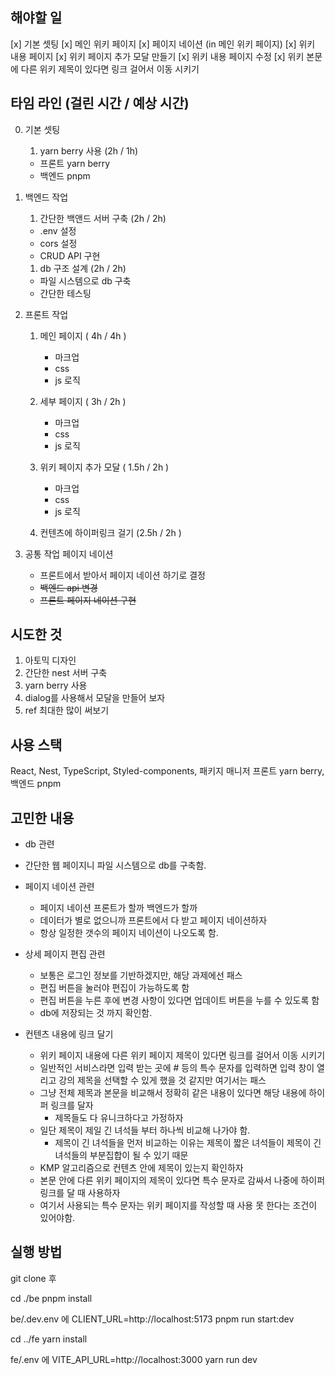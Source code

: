 ## 해야할 일

[x] 기본 셋팅
[x] 메인 위키 페이지
[x] 페이지 네이션 (in 메인 위키 페이지)
[x] 위키 내용 페이지
[x] 위키 페이지 추가 모달 만들기
[x] 위키 내용 페이지 수정
[x] 위키 본문에 다른 위키 제목이 있다면 링크 걸어서 이동 시키기

## 타임 라인 (걸린 시간 / 예상 시간)

0. 기본 셋팅

   1. yarn berry 사용 (2h / 1h)

   - 프론트 yarn berry
   - 백엔드 pnpm

1. 백엔드 작업

   1. 간단한 백앤드 서버 구축 (2h / 2h)

   - .env 설정
   - cors 설정
   - CRUD API 구현

   1. db 구조 설계 (2h / 2h)

   - 파일 시스템으로 db 구축
   - 간단한 테스팅

2. 프론트 작업

   1. 메인 페이지 ( 4h / 4h )

      - 마크업
      - css
      - js 로직

   2. 세부 페이지 ( 3h / 2h )

      - 마크업
      - css
      - js 로직

   3. 위키 페이지 추가 모달 ( 1.5h / 2h )

      - 마크업
      - css
      - js 로직

   4. 컨텐츠에 하이퍼링크 걸기 (2.5h / 2h )

3. 공통 작업 페이지 네이션
   - 프론트에서 받아서 페이지 네이션 하기로 결정
   - ~~백엔드 api 변경~~
   - ~~프론트 페이지 네이션 구현~~

## 시도한 것

1. 아토믹 디자인
2. 간단한 nest 서버 구축
3. yarn berry 사용
4. dialog를 사용해서 모달을 만들어 보자
5. ref 최대한 많이 써보기

## 사용 스택

React, Nest, TypeScript, Styled-components, 패키지 매니저 프론트 yarn berry, 백엔드 pnpm

## 고민한 내용

- db 관련
- 간단한 웹 페이지니 파일 시스템으로 db를 구축함.

- 페이지 네이션 관련

  - 페이지 네이션 프론트가 할까 백엔드가 할까
  - 데이터가 별로 없으니까 프론트에서 다 받고 페이지 네이션하자
  - 항상 일정한 갯수의 페이지 네이션이 나오도록 함.

- 상세 페이지 편집 관련

  - 보통은 로그인 정보를 기반하겠지만, 해당 과제에선 패스
  - 편집 버튼을 눌러야 편집이 가능하도록 함
  - 편집 버튼을 누른 후에 변경 사항이 있다면 업데이트 버튼을 누를 수 있도록 함
  - db에 저장되는 것 까지 확인함.

- 컨텐츠 내용에 링크 달기
  - 위키 페이지 내용에 다른 위키 페이지 제목이 있다면 링크를 걸어서 이동 시키기
  - 일반적인 서비스라면 입력 받는 곳에 # 등의 특수 문자를 입력하면 입력 창이 열리고 강의 제목을 선택할 수 있게 했을 것 같지만 여기서는 패스
  - 그냥 전체 제목과 본문을 비교해서 정확히 같은 내용이 있다면 해당 내용에 하이퍼 링크를 달자
    - 제목들도 다 유니크하다고 가정하자
  - 일단 제목이 제일 긴 녀석들 부터 하나씩 비교해 나가야 함.
    - 제목이 긴 녀석들을 먼저 비교하는 이유는 제목이 짧은 녀석들이 제목이 긴 녀석들의 부분집합이 될 수 있기 때문
  - KMP 알고리즘으로 컨텐츠 안에 제목이 있는지 확인하자
  - 본문 안에 다른 위키 페이지의 제목이 있다면 특수 문자로 감싸서 나중에 하이퍼링크를 달 때 사용하자
  - 여기서 사용되는 특수 문자는 위키 페이지를 작성할 때 사용 못 한다는 조건이 있어야함.

## 실행 방법

git clone 후

cd ./be
pnpm install

be/.dev.env 에
CLIENT_URL=http://localhost:5173
pnpm run start:dev

cd ../fe
yarn install

fe/.env 에
VITE_API_URL=http://localhost:3000
yarn run dev

